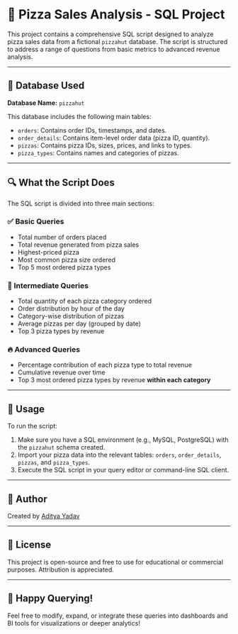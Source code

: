 # 🍕 Pizza Sales Analysis - SQL Project

This project contains a comprehensive SQL script designed to analyze pizza sales data from a fictional `pizzahut` database. The script is structured to address a range of questions from basic metrics to advanced revenue analysis.

---

## 📁 Database Used

**Database Name:** `pizzahut`

This database includes the following main tables:

- `orders`: Contains order IDs, timestamps, and dates.
- `order_details`: Contains item-level order data (pizza ID, quantity).
- `pizzas`: Contains pizza IDs, sizes, prices, and links to types.
- `pizza_types`: Contains names and categories of pizzas.

---

## 🔍 What the Script Does

The SQL script is divided into three main sections:

### ✅ Basic Queries
- Total number of orders placed
- Total revenue generated from pizza sales
- Highest-priced pizza
- Most common pizza size ordered
- Top 5 most ordered pizza types

### 🔁 Intermediate Queries
- Total quantity of each pizza category ordered
- Order distribution by hour of the day
- Category-wise distribution of pizzas
- Average pizzas per day (grouped by date)
- Top 3 pizza types by revenue

### 🔥 Advanced Queries
- Percentage contribution of each pizza type to total revenue
- Cumulative revenue over time
- Top 3 most ordered pizza types by revenue **within each category**

---

## 🧠 Usage

To run the script:

1. Make sure you have a SQL environment (e.g., MySQL, PostgreSQL) with the `pizzahut` schema created.
2. Import your pizza data into the relevant tables: `orders`, `order_details`, `pizzas`, and `pizza_types`.
3. Execute the SQL script in your query editor or command-line SQL client.

---

## 📌 Author

Created by [Aditya Yadav](mailto:adityadav2809@gmail.com)

---

## 📜 License

This project is open-source and free to use for educational or commercial purposes. Attribution is appreciated.

---

## 🥂 Happy Querying!

Feel free to modify, expand, or integrate these queries into dashboards and BI tools for visualizations or deeper analytics!
